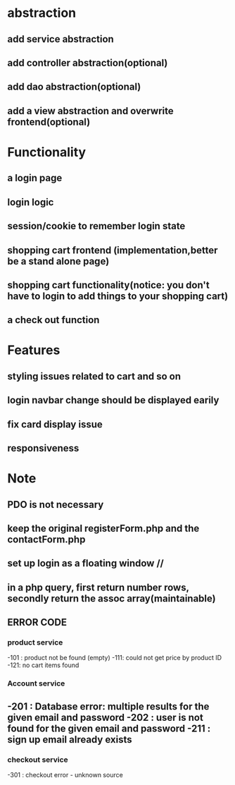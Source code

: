 # abstraction
## add service abstraction
## add controller abstraction(optional)
## add dao abstraction(optional)
## add a view abstraction and overwrite frontend(optional)

# Functionality
## a login page
## login logic
## session/cookie to remember login state
## shopping cart frontend (implementation,better be a stand alone page)
## shopping cart functionality(notice: you don't have to login to add things to your shopping cart)
## a check out function 






# Features


## styling issues related to cart and so on
## login navbar change should be displayed earily
## fix card display issue
## responsiveness

# Note
## PDO is not necessary
## keep the original registerForm.php and the contactForm.php
## set up login as a floating window //
## in a php query, first return number rows, secondly return the assoc array(maintainable) 


## ERROR CODE
### product service 
-101 : product not be found (empty)
-111: could not get price by product ID
-121: no cart items found
### Account service 
-201 : Database error: multiple results for the given email and password
-202 : user is not found for the given email and password
-211 : sign up email already exists
-
### checkout service
-301 : checkout error - unknown source

